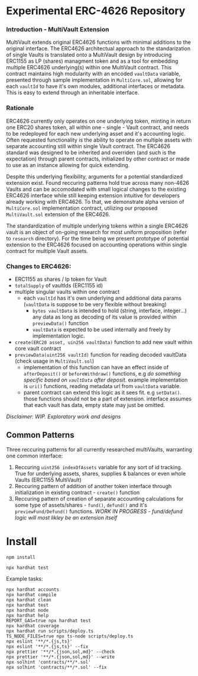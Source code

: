 # Experimental ERC-4626 Repository

### Introduction - MultiVault Extension

MultiVault extends original ERC4626 functions with minimal additions to the original interface. The ERC4626 architectual approach to the standarization of single Vaults is translated onto a MultiVault design by introducing ERC1155 as LP (shares) managment token and as a tool for embedding multiple ERC4626 underlying(s) within one MultiVault contract. This contract maintains high modularity with an encoded `vaultData` variable, presented through sample implementation in `MultiCore.sol`, allowing for each `vaultId` to have it's own modules, additional interfaces or metadata. This is easy to extend through an inheritable interface.

### Rationale

ERC4626 currently only operates on one underlying token, minting in return one ERC20 shares token, all within one - single - Vault contract, and needs to be redeployed for each new underlying asset and it's accounting logic. Often requested functionality is the ability to operate on multiple assets with separate accounting still within single Vault contract. The ERC4626 standard was designed to be inherited and overriden (and such is the expectation) through parent contracts, initialized by other contract or made to use as an instance allowing for quick extending.

Despite this underlying flexibility, arguments for a potential standardized extension exist. Found reccuring patterns hold true across many non-4626 Vaults and can be accomodated with small logical changes to the existing ERC4626 interface while still keeping extension intuitive for developers already working with ERC4626. To that, we demonstrate alpha version of `MultiCore.sol` implementation contract, utilizing our proposed `MultiVault.sol` extension of the ERC4626.

The standardization of multiple underlying tokens within a single ERC4626 vault is an object of on-going research for most uniform proposition (refer to `research` directory). For the time being we present prototype of potential extension to the ERC4626 focused on accounting operations within single contract for multiple Vault assets.

### Changes to ERC4626:

- ERC1155 as shares / lp token for Vault
- `totalSupply` of vaultIds (ERC1155 id)
- multiple singular vaults within one contract
  - each `vaultId` has it's own underlying and additional data params (`vaultData` is suppose to be very flexible without breaking)
    - `bytes vaultData` is intended to hold (string, interface, integer...) any data as long as decoding of its value is provided within `previewData()` function
    - `vaultData` is expected to be used internally and freely by implementation logic.
- `create(ERC20 asset, uin256 vaultData)` function to add new vault within core vault contract
- `previewData(uint256 vaultId)` function for reading decoded vaultData (check usage in `MultiVault.sol`)
  - implementation of this function can have an effect inside of `afterDeposit()` or `beforeWithdraw()` functions, e.g _do something specific based on `vaultData` after deposit_. example implementation is `uri()` functions, reading metadata url from `vaultData` variable.
  - parent contract can extend this logic as it sees fit. e.g `setData()`. those functions should not be a part of extension. interface assumes that each vault has data, empty state may just be omitted.

_Disclaimer: WIP. Exploratory work and designs_

## Common Patterns

Three reccuring patterns for all currently researched multiVaults, warranting one common interface:

1. Reccuring `uint256 indexOfAssets` variable for any sort of id tracking. True for underlying assets, shares, supplies & balances or even whole Vaults (ERC1155 MultiVault)
2. Reccuring pattern of addition of another token interface through initialization in existing contract - `create()` function
3. Reccuring pattern of creation of separate accounting calculations for some type of assets/shares - `fund()`, `defund()` and it's `previewFund/Defund()` functions. _WORK IN PROGRESS - fund/defund logic will most likley be an extension itself_

# Install

`npm install`

`npx hardhat test`

Example tasks:

```shell
npx hardhat accounts
npx hardhat compile
npx hardhat clean
npx hardhat test
npx hardhat node
npx hardhat help
REPORT_GAS=true npx hardhat test
npx hardhat coverage
npx hardhat run scripts/deploy.ts
TS_NODE_FILES=true npx ts-node scripts/deploy.ts
npx eslint '**/*.{js,ts}'
npx eslint '**/*.{js,ts}' --fix
npx prettier '**/*.{json,sol,md}' --check
npx prettier '**/*.{json,sol,md}' --write
npx solhint 'contracts/**/*.sol'
npx solhint 'contracts/**/*.sol' --fix
```